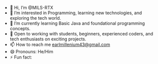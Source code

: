 - 👋 Hi, I’m @MILS-RTX
- 👀 I’m interested in Programming, learning new technologies, and exploring the tech world.
- 🌱 I’m currently learning Basic Java and foundational programming concepts. 
- 💞️ Open to working with students, beginners, experienced coders, and tech enthusiasts on exciting projects. 
- 📫 How to reach me earlmillenium43@gmail.com
- 😄 Pronouns: He/Him
- ⚡ Fun fact:

<!---
MILLS-RTX/MILLS-RTX is a ✨ special ✨ repository because its `README.md` (this file) appears on your GitHub profile.
You can click the Preview link to take a look at your changes.
--->
